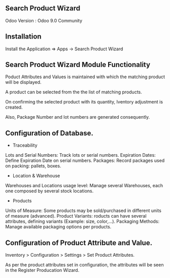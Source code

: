 Search Product Wizard
---------------------

Odoo Version : Odoo 9.0 Community


Installation 
-------------
Install the Application => Apps -> Search Product Wizard


Search Product Wizard Module Functionality
------------------------------------------
Poduct Attributes and Values is maintained with which the matching product will be displayed.

A product can be selected from the the list of matching products.

On confirming the selected product with its quantity, Iventory adjustment is created.

Also, Package Number and lot numbers are generated consequently.


Configuration of Database.
--------------------------
* Traceability

Lots and Serial Numbers: Track lots or serial numbers.
Expiration Dates: Define Expiration Date on serial numbers.
Packages: Record packages used on packing: pallets, boxes.

* Location & Warehouse

Warehouses and Locations usage level: Manage several Warehouses, each one composed by several stock locations.

* Products

Units of Measure: Some products may be sold/purchased in different units of measure (advanced).
Product Variants: roducts can have several attributes, defining variants (Example: size, color,...).
Packaging Methods: Manage available packaging options per products.


Configuration of Product Attribute and Value.
---------------------------------------------
Inventory > Configuration > Settings > Set Product Attributes.

As per the product attributes set in configuration, the attributes will be seen in the Register Producation Wizard.
